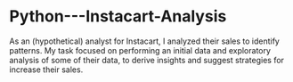 # Python---Instacart-Analysis
As an (hypothetical) analyst for Instacart, I analyzed their sales to identify patterns. My task focused on performing an initial data and exploratory analysis of some of their data,  to derive insights and suggest strategies for increase their sales.
